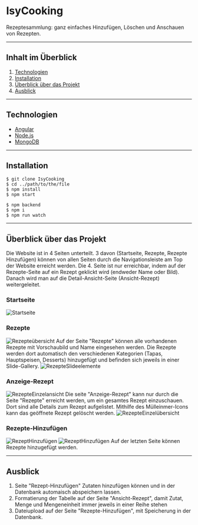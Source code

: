 # IsyCooking
Rezeptesammlung: ganz einfaches Hinzufügen, Löschen und Anschauen von Rezepten. 
***

## Inhalt im Überblick
1. [Technologien](#Technologien)
2. [Installation](#Intallation)
3. [Überblick über das Projekt](#Überblick-über-das-Projekt)
4. [Ausblick](#Ausblick)
***

## Technologien
* [Angular](https://angular.io)
* [Node.js](https://nodejs.org/en/)
* [MongoDB](https://docs.mongodb.com/)
***

## Installation
```
$ git clone IsyCooking
$ cd ../path/to/the/file
$ npm install
$ npm start

$ npm backend 
$ npm i
$ npm run watch
```
***

## Überblick über das Projekt
Die Website ist in 4 Seiten unterteilt. 3 davon (Startseite, Rezepte, Rezepte Hinzufügen)
können von allen Seiten durch die Navigationsleiste am Top der Website erreicht werden. Die 4. Seite ist nur erreichbar,
indem auf der Rezepte-Seite auf ein Rezept geklickt wird (endweder Name oder Bild). Danach wird man auf die Detail-Ansicht-Seite
(Ansicht-Rezept) weitergeleitet.

### Startseite 
![Startseite](../IsyCooking/src/assets/ReadMeImages/Startseite)

### Rezepte 
![Rezepteübersicht](../IsyCooking/src/assets/ReadMeImages/RezepteÜbersicht)
Auf der Seite "Rezepte" können alle vorhandenen Rezepte mit Vorschaubild und Name eingesehen werden.
Die Rezepte werden dort automatisch den verschiedenen Kategorien (Tapas, Hauptspeisen, Desserts) hinzugefügt 
und befinden sich jeweils in einer Slide-Gallery. 
![RezepteSlideelemente](../IsyCooking/src/assets/ReadMeImages/SlideBoxenÜbersicht)

### Anzeige-Rezept
![RezepteEinzelansicht](../IsyCooking/src/assets/ReadMeImages/RezepteEinzelansicht)
Die seite "Anzeige-Rezept" kann nur durch die Seite "Rezepte" erreicht werden, um ein gesamtes Rezept
einzuschauen. Dort sind alle Details zum Rezept aufgelistet. Mithilfe des Mülleinmer-Icons kann das geöffnete
Rezept gelöscht werden.
![RezepteEinzelübersicht](../IsyCooking/src/assets/ReadMeImages/AnleitungUndZutaten)

### Rezepte-Hinzufügen 
![RezeptHinzufügen](../IsyCooking/src/assets/ReadMeImages/RezeptHinzufügen)
![RezeptHinzufügen](../IsyCooking/src/assets/ReadMeImages/RezeptHinzufügen2)
Auf der letzten Seite können Rezepte hinzugefügt werden. 
***

## Ausblick
1. Seite "Rezept-Hinzufügen" Zutaten hinzufügen können und in der Datenbank automaisch 
abspeichern lassen.
2. Formatierung der Tabelle auf der Seite "Ansicht-Rezept", damit Zutat, Menge und Mengeneinheit
immer jeweils in einer Reihe stehen
3. Dateiupload auf der Seite "Rezepte-Hinzufügen", mit Speicherung in der Datenbank.




